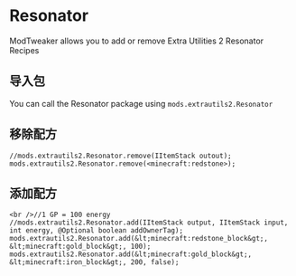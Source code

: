 # Resonator

ModTweaker allows you to add or remove Extra Utilities 2 Resonator Recipes

## 导入包

You can call the Resonator package using `mods.extrautils2.Resonator`

## 移除配方

```zenscript
//mods.extrautils2.Resonator.remove(IItemStack outout);
mods.extrautils2.Resonator.remove(<minecraft:redstone>);
```

## 添加配方

```zenscript
<br />//1 GP = 100 energy
//mods.extrautils2.Resonator.add(IItemStack output, IItemStack input, int energy, @Optional boolean addOwnerTag);
mods.extrautils2.Resonator.add(&lt;minecraft:redstone_block&gt;, &lt;minecraft:gold_block&gt;, 100);
mods.extrautils2.Resonator.add(&lt;minecraft:gold_block&gt;, &lt;minecraft:iron_block&gt;, 200, false);
```